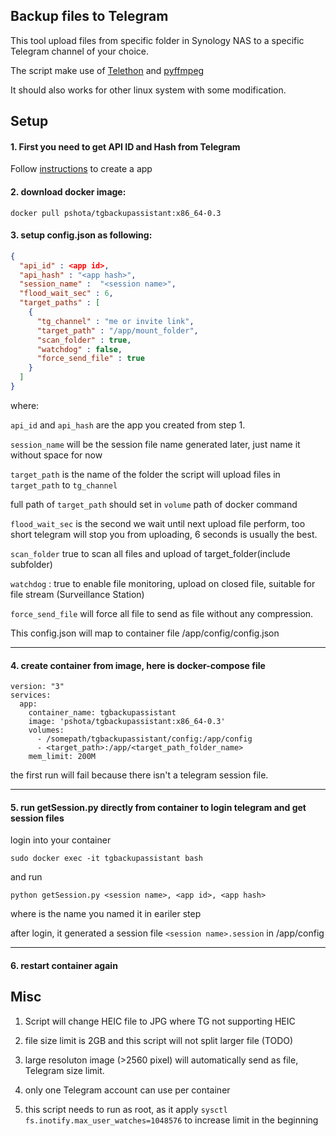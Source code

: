 ## Backup files to Telegram

This tool upload files from specific folder in Synology NAS to a specific Telegram channel of your choice.

The script make use of [Telethon](https://github.com/LonamiWebs/Telethon) and [pyffmpeg](https://mhaller.github.io/pyffmpeg/)

It should also works for other linux system with some modification.

## Setup

#### 1. First you need to get API ID and Hash from Telegram

Follow [instructions](https://core.telegram.org/api/obtaining_api_id) to create a app


#### 2. download docker image:

```
docker pull pshota/tgbackupassistant:x86_64-0.3
```

#### 3. setup config.json as following:

```json
{
  "api_id" : <app id>,
  "api_hash" : "<app hash>",
  "session_name" :  "<session name>",
  "flood_wait_sec" : 6,
  "target_paths" : [
    {
      "tg_channel" : "me or invite link",
      "target_path" : "/app/mount_folder",
      "scan_folder" : true,
      "watchdog" : false,
      "force_send_file" : true
    }
  ]
}
```

where:

`api_id` and `api_hash` are the app you created from step 1.

`session_name` will be the session file name generated later, just name it without space for now

`target_path` is the name of the folder the script will upload files in `target_path` to `tg_channel`

full path of `target_path` should set in `volume` path of docker command

`flood_wait_sec` is the second we wait until next upload file perform, too short telegram will stop you from uploading, 6 seconds is usually the best.

`scan_folder` true to scan all files and upload of target_folder(include subfolder)

`watchdog` : true to enable file monitoring, upload on closed file, suitable for file stream (Surveillance Station)

`force_send_file` will force all file to send as file without any compression.

This config.json will map to container file /app/config/config.json

---

#### 4. create container from image, here is docker-compose file

```
version: "3"
services:
  app:
    container_name: tgbackupassistant
    image: 'pshota/tgbackupassistant:x86_64-0.3'
    volumes:
      - /somepath/tgbackupassistant/config:/app/config
      - <target_path>:/app/<target_path_folder_name>
    mem_limit: 200M
```

the first run will fail because there isn't a telegram session file.

---

#### 5. run getSession.py directly from container to login telegram and get session files

login into your container

  ```
  sudo docker exec -it tgbackupassistant bash
  ```

and run

```
python getSession.py <session name>, <app id>, <app hash>
```

where <session name> is the name you named it in eariler step

after login, it generated a session file `<session name>.session` in /app/config

---

#### 6. restart container again


## Misc

1. Script will change HEIC file to JPG where TG not supporting HEIC

2. file size limit is 2GB and this script will not split larger file (TODO)

3. large resoluton image (>2560 pixel) will automatically send as file, Telegram size limit.

4. only one Telegram account can use per container

5. this script needs to run as root, as it apply `sysctl fs.inotify.max_user_watches=1048576` to increase limit in the beginning
